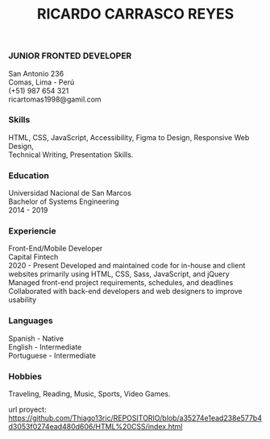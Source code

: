 <!DOCTYPE html>
<html lang="en">
<head>
    <meta charset="UTF-8">
    <meta name="viewport" content="width=device-width, initial-scale=1.0">
    <title>Curriculum vitae</title>
    <link rel="stylesheet" href="index.css">
    <meta name="description" content="REALIZANDO UN CV CON HTML Y CSS. EMPEZANDO 
    LA PROGRAMCION DESDE CERO.">
    <meta name="keywords" content="HTML, CSS, CURRICULUM, DISEÑO WEB, PROGRAMACION">
    <meta name="author" content="RICARDO CARRASCO REYES">
    <meta name="title" content="CURRICULUM VITAE">
    <meta property="og:title" content="CURRICULUM VITAE">
    <meta property="og:type" content="website">
    <meta property="og:description" content="REALIZANDO UN CV CON HTML Y CSS. EMPEZANDO">
    <link rel="shortcut icon" href="favicon.ico" type="image/x-icon">
</head>
<body>
    <header>
        <h1>RICARDO CARRASCO REYES</h1>
    </header>
    <main>
        <section>
            <article class="contact-info">
                <h3>JUNIOR FRONTED DEVELOPER</h3>
                <p>San Antonio 236 <br>Comas, Lima - Perú <br>
                    (+51) 987 654 321 <br> ricartomas1998@gamil.com
                </p>
            </article>
            <article class="skills">
                <h3>Skills</h3>
                <p>HTML, CSS, JavaScript, Accessibility, Figma to Design, Responsive
                    Web Design, <br>Technical Writing, Presentation Skills.
                </p>
            </article>
            <article class="educacion">
                <h3>Education</h3>
                <p>Universidad Nacional de San Marcos <br>
                    Bachelor of Systems Engineering<br>
                    2014 - 2019
            </article>
            <article class="experience">
                <h3>Experiencie</h3>
                <p> Front-End/Mobile Developer <br>
                    Capital Fintech<br>
                    2020 - Present
                    Developed and maintained code for in-house and client websites primarily using HTML, CSS, Sass, JavaScript, and jQuery <br>
                    Managed front-end project requirements, schedules, and deadlines <br>
                    Collaborated with back-end developers and web designers to improve usability
                </p>
            </article>
            <article class="Languages">
                <h3>Languages</h3>
                <p>Spanish - Native <br>
                    English - Intermediate <br>
                    Portuguese - Intermediate
                </p>
            </article>
            <article>
                <h3>Hobbies</h3>
                <p>Traveling, Reading, Music, Sports, Video Games.</p>
            </article>
        </section>
    </main>
    
</body>
</html>

url proyect: https://github.com/Thiago13ric/REPOSITORIO/blob/a35274e1ead238e577b4d3053f0274ead480d606/HTML%20CSS/index.html
